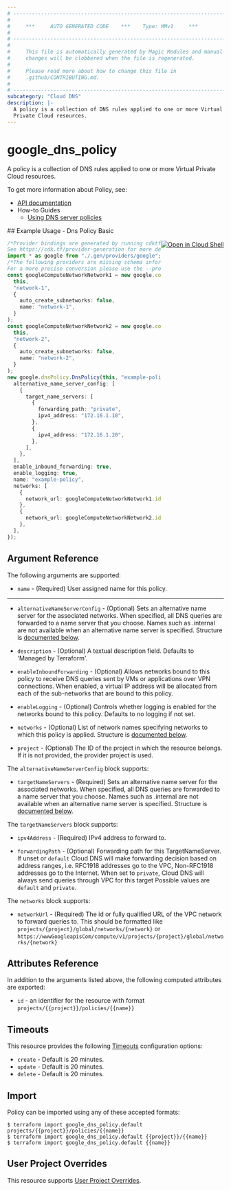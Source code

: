 ```yaml
---
# ----------------------------------------------------------------------------
#
#     ***     AUTO GENERATED CODE    ***    Type: MMv1     ***
#
# ----------------------------------------------------------------------------
#
#     This file is automatically generated by Magic Modules and manual
#     changes will be clobbered when the file is regenerated.
#
#     Please read more about how to change this file in
#     .github/CONTRIBUTING.md.
#
# ----------------------------------------------------------------------------
subcategory: "Cloud DNS"
description: |-
  A policy is a collection of DNS rules applied to one or more Virtual
  Private Cloud resources.
---
```


# google\_dns\_policy

A policy is a collection of DNS rules applied to one or more Virtual
Private Cloud resources.

To get more information about Policy, see:

* [API documentation](https://cloud.google.com/dns/docs/reference/v1beta2/policies)
* How-to Guides
  * [Using DNS server policies](https://cloud.google.com/dns/zones/#using-dns-server-policies)

<div class = "oics-button" style="float: right; margin: 0 0 -15px">
  <a href="https://console.cloud.google.com/cloudshell/open?cloudshell_git_repo=https%3A%2F%2Fgithub.com%2Fterraform-google-modules%2Fdocs-examples.git&cloudshell_working_dir=dns_policy_basic&cloudshell_image=gcr.io%2Fgraphite-cloud-shell-images%2Fterraform%3Alatest&open_in_editor=main.tf&cloudshell_print=.%2Fmotd&cloudshell_tutorial=.%2Ftutorial.md" target="_blank">
    <img alt="Open in Cloud Shell" src="//gstatic.com/cloudssh/images/open-btn.svg" style="max-height: 44px; margin: 32px auto; max-width: 100%;">
  </a>
</div>
## Example Usage - Dns Policy Basic

```typescript
/*Provider bindings are generated by running cdktf get.
See https://cdk.tf/provider-generation for more details.*/
import * as google from "./.gen/providers/google";
/*The following providers are missing schema information and might need manual adjustments to synthesize correctly: google.
For a more precise conversion please use the --provider flag in convert.*/
const googleComputeNetworkNetwork1 = new google.computeNetwork.ComputeNetwork(
  this,
  "network-1",
  {
    auto_create_subnetworks: false,
    name: "network-1",
  }
);
const googleComputeNetworkNetwork2 = new google.computeNetwork.ComputeNetwork(
  this,
  "network-2",
  {
    auto_create_subnetworks: false,
    name: "network-2",
  }
);
new google.dnsPolicy.DnsPolicy(this, "example-policy", {
  alternative_name_server_config: [
    {
      target_name_servers: [
        {
          forwarding_path: "private",
          ipv4_address: "172.16.1.10",
        },
        {
          ipv4_address: "172.16.1.20",
        },
      ],
    },
  ],
  enable_inbound_forwarding: true,
  enable_logging: true,
  name: "example-policy",
  networks: [
    {
      network_url: googleComputeNetworkNetwork1.id,
    },
    {
      network_url: googleComputeNetworkNetwork2.id,
    },
  ],
});

```

## Argument Reference

The following arguments are supported:

* `name` -
  (Required)
  User assigned name for this policy.

***

*   `alternativeNameServerConfig` -
    (Optional)
    Sets an alternative name server for the associated networks.
    When specified, all DNS queries are forwarded to a name server that you choose.
    Names such as .internal are not available when an alternative name server is specified.
    Structure is [documented below](#nested_alternative_name_server_config).

*   `description` -
    (Optional)
    A textual description field. Defaults to 'Managed by Terraform'.

*   `enableInboundForwarding` -
    (Optional)
    Allows networks bound to this policy to receive DNS queries sent
    by VMs or applications over VPN connections. When enabled, a
    virtual IP address will be allocated from each of the sub-networks
    that are bound to this policy.

*   `enableLogging` -
    (Optional)
    Controls whether logging is enabled for the networks bound to this policy.
    Defaults to no logging if not set.

*   `networks` -
    (Optional)
    List of network names specifying networks to which this policy is applied.
    Structure is [documented below](#nested_networks).

*   `project` - (Optional) The ID of the project in which the resource belongs.
    If it is not provided, the provider project is used.

<a name="nested_alternative_name_server_config"></a>The `alternativeNameServerConfig` block supports:

* `targetNameServers` -
  (Required)
  Sets an alternative name server for the associated networks. When specified,
  all DNS queries are forwarded to a name server that you choose. Names such as .internal
  are not available when an alternative name server is specified.
  Structure is [documented below](#nested_target_name_servers).

<a name="nested_target_name_servers"></a>The `targetNameServers` block supports:

*   `ipv4Address` -
    (Required)
    IPv4 address to forward to.

*   `forwardingPath` -
    (Optional)
    Forwarding path for this TargetNameServer. If unset or `default` Cloud DNS will make forwarding
    decision based on address ranges, i.e. RFC1918 addresses go to the VPC, Non-RFC1918 addresses go
    to the Internet. When set to `private`, Cloud DNS will always send queries through VPC for this target
    Possible values are `default` and `private`.

<a name="nested_networks"></a>The `networks` block supports:

* `networkUrl` -
  (Required)
  The id or fully qualified URL of the VPC network to forward queries to.
  This should be formatted like `projects/{project}/global/networks/{network}` or
  `https://wwwGoogleapisCom/compute/v1/projects/{project}/global/networks/{network}`

## Attributes Reference

In addition to the arguments listed above, the following computed attributes are exported:

* `id` - an identifier for the resource with format `projects/{{project}}/policies/{{name}}`

## Timeouts

This resource provides the following
[Timeouts](https://developer.hashicorp.com/terraform/plugin/sdkv2/resources/retries-and-customizable-timeouts) configuration options:

* `create` - Default is 20 minutes.
* `update` - Default is 20 minutes.
* `delete` - Default is 20 minutes.

## Import

Policy can be imported using any of these accepted formats:

```console
$ terraform import google_dns_policy.default projects/{{project}}/policies/{{name}}
$ terraform import google_dns_policy.default {{project}}/{{name}}
$ terraform import google_dns_policy.default {{name}}
```

## User Project Overrides

This resource supports [User Project Overrides](https://registry.terraform.io/providers/hashicorp/google/latest/docs/guides/provider_reference#user_project_override).
